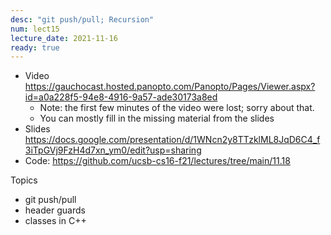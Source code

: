 ```yaml
---
desc: "git push/pull; Recursion"
num: lect15
lecture_date: 2021-11-16
ready: true
---
```


* Video <https://gauchocast.hosted.panopto.com/Panopto/Pages/Viewer.aspx?id=a0a228f5-94e8-4916-9a57-ade30173a8ed>
  - Note: the first few minutes of the video were lost; sorry about that.
  - You can mostly fill in the missing material from the slides
* Slides <https://docs.google.com/presentation/d/1WNcn2y8TTzklML8JqD6C4_f3iTpGVj9FzH4d7xn_ym0/edit?usp=sharing>
* Code: <https://github.com/ucsb-cs16-f21/lectures/tree/main/11.18>

Topics
* git push/pull
* header guards
* classes in C++
